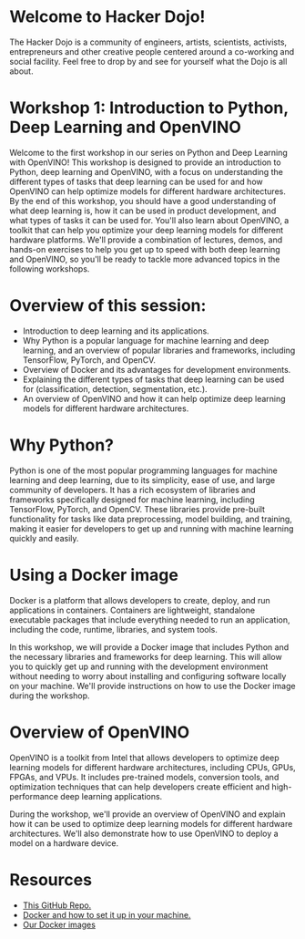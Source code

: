 
# Welcome to Hacker Dojo!
The Hacker Dojo is a community of engineers, artists, scientists, activists, entrepreneurs and other creative people centered around a co-working and social facility. Feel free to drop by and see for yourself what the Dojo is all about.

# Workshop 1: Introduction to Python, Deep Learning and OpenVINO

Welcome to the first workshop in our series on Python and Deep Learning with OpenVINO! This workshop is designed to provide an introduction to Python, deep learning and OpenVINO, with a focus on understanding the different types of tasks that deep learning can be used for and how OpenVINO can help optimize models for different hardware architectures. By the end of this workshop, you should have a good understanding of what deep learning is, how it can be used in product development, and what types of tasks it can be used for. You'll also learn about OpenVINO, a toolkit that can help you optimize your deep learning models for different hardware platforms. We'll provide a combination of lectures, demos, and hands-on exercises to help you get up to speed with both deep learning and OpenVINO, so you'll be ready to tackle more advanced topics in the following workshops.

# Overview of this session:

- Introduction to deep learning and its applications.
- Why Python is a popular language for machine learning and deep learning, and an overview of popular libraries and frameworks, including TensorFlow, PyTorch, and OpenCV.
- Overview of Docker and its advantages for development environments.
- Explaining the different types of tasks that deep learning can be used for (classification, detection, segmentation, etc.).
- An overview of OpenVINO and how it can help optimize deep learning models for different hardware architectures.

# Why Python?

Python is one of the most popular programming languages for machine learning and deep learning, due to its simplicity, ease of use, and large community of developers. It has a rich ecosystem of libraries and frameworks specifically designed for machine learning, including TensorFlow, PyTorch, and OpenCV. These libraries provide pre-built functionality for tasks like data preprocessing, model building, and training, making it easier for developers to get up and running with machine learning quickly and easily.

# Using a Docker image
Docker is a platform that allows developers to create, deploy, and run applications in containers. Containers are lightweight, standalone executable packages that include everything needed to run an application, including the code, runtime, libraries, and system tools.

In this workshop, we will provide a Docker image that includes Python and the necessary libraries and frameworks for deep learning. This will allow you to quickly get up and running with the development environment without needing to worry about installing and configuring software locally on your machine. We'll provide instructions on how to use the Docker image during the workshop.

# Overview of OpenVINO
OpenVINO is a toolkit from Intel that allows developers to optimize deep learning models for different hardware architectures, including CPUs, GPUs, FPGAs, and VPUs. It includes pre-trained models, conversion tools, and optimization techniques that can help developers create efficient and high-performance deep learning applications.

During the workshop, we'll provide an overview of OpenVINO and explain how it can be used to optimize deep learning models for different hardware architectures. We'll also demonstrate how to use OpenVINO to deploy a model on a hardware device.

# Resources

- [This GitHub Repo.](https://github.com/hackerdojo/python-ml)
- [Docker and how to set it up in your machine.](https://docs.docker.com/engine/install/)
- [Our Docker images]()
